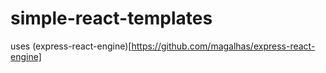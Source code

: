 # simple-react-templates
uses (express-react-engine)[https://github.com/magalhas/express-react-engine]
